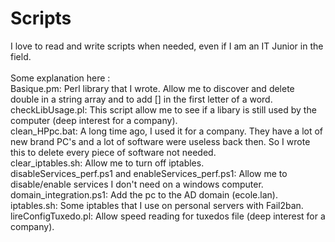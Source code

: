 # Scripts <br />
I love to read and write scripts when needed, even if I am an IT Junior in the field.  <br />
  <br />
Some explanation here :  <br />
Basique.pm: Perl library that I wrote. Allow me to discover and delete double in a string array and to add [] in the first letter of a word.  <br />
checkLibUsage.pl: This script allow me to see if a libary is still used by the computer (deep interest for a company).  <br />
clean_HPpc.bat: A long time ago, I used it for a company. They have a lot of new brand PC's and a lot of software were useless back then. So I wrote this to delete every piece of software not needed.  <br />
clear_iptables.sh: Allow me to turn off iptables.  <br />
disableServices_perf.ps1 and enableServices_perf.ps1: Allow me to disable/enable services I don't need on a windows computer.  <br />
domain_integration.ps1: Add the pc to the AD domain (ecole.lan).  <br />
iptables.sh: Some iptables that I use on personal servers with Fail2ban.  <br />
lireConfigTuxedo.pl: Allow speed reading for tuxedos file (deep interest for a company).  <br />